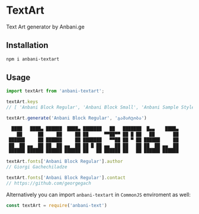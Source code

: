 # TextArt

Text Art generator by Anbani.ge

## Installation

```bash
npm i anbani-textart
```

## Usage

```javascript
import textArt from 'anbani-textart';

textArt.keys
// [ 'Anbani Block Regular', 'Anbani Block Small', 'Anbani Sample Style' ]

textArt.generate('Anbani Block Regular', 'გამარჯობა')

  ████   ████▄ ██████  ████▄ ███████   ██   ███████  █▄▄    ████▄ 
    ██      ██     ██     ██ ██      ▀▀██▀▀ ██ █ ██   ██       ██ 
 ██████     ██ ██████     ██ ███████   ▀▀██ ██ ▀ ██ ██████     ██ 
 ██  ██ ▄▄  ██ ██  ██ ▄▄  ██ ██ █ ██ ▄▄  ██ ██   ██ ██  ██ ▄▄  ██ 
 ██████ ██████ ██████ ██████ ██   ██ ██████ ██   ██ ██████ ██████ 

textArt.fonts['Anbani Block Regular'].author
// Giorgi Gachechiladze

textArt.fonts['Anbani Block Regular'].contact
// https://github.com/georgegach
```

Alternatively you can import `anbani-textart` in `CommonJS` enviroment as well:

```javascript
const textArt = require('anbani-text')
```
